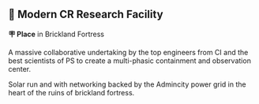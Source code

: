 ## 🔬 Modern CR Research Facility

**🪧 Place** in Brickland Fortress

A massive collaborative undertaking by the top engineers from CI and the best scientists of PS to create a multi-phasic containment and observation center. 

Solar run and with networking backed by the Admincity power grid in the heart of the ruins of brickland fortress.

<!---
keywords: ps, brickland, fortress, ci, containment, observation, center, solar
aliases: 
-->